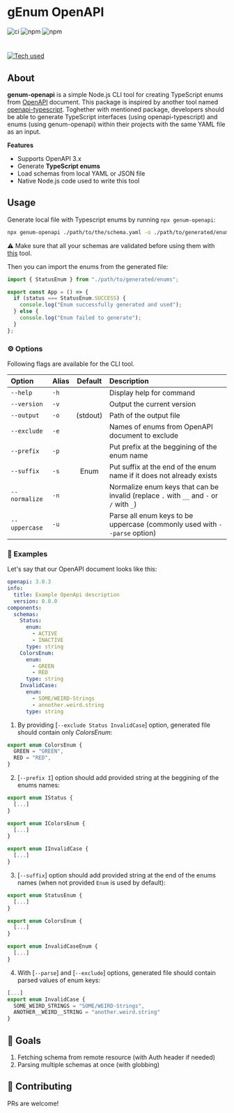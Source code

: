# gEnum OpenAPI

![ci](https://github.com/mrdannael/genum-openapi/actions/workflows/nodejs.yaml/badge.svg)
![npm](https://img.shields.io/npm/v/genum-openapi)
![npm](https://img.shields.io/npm/dm/genum-openapi)

#

[![Tech used](https://skills.thijs.gg/icons?i=nodejs,ts)](https://skills.thijs.gg)

## About

**genum-openapi** is a simple Node.js CLI tool for creating TypeScript enums from [OpenAPI](https://spec.openapis.org/oas/latest.html) document. This package is inspired by another tool named [openapi-typescript](https://github.com/drwpow/openapi-typescript/blob/main/packages/openapi-typescript). Toghether with mentioned package, developers should be able to generate TypeScript interfaces (using openapi-typescript) and enums (using genum-openapi) within their projects with the same YAML file as an input.

**Features**

- Supports OpenAPI 3.x
- Generate **TypeScript enums**
- Load schemas from local YAML or JSON file
- Native Node.js code used to write this tool

## Usage

Generate local file with Typescript enums by running `npx genum-openapi`:

```bash
npx genum-openapi ./path/to/the/schema.yaml -o ./path/to/generated/enums.ts
```

:warning: Make sure that all your schemas are validated before using them with [this](https://redocly.com/docs/cli/commands/lint/) tool.

Then you can import the enums from the generated file:

```ts
import { StatusEnum } from "./path/to/generated/enums";

export const App = () => {
  if (status === StatusEnum.SUCCESS) {
    console.log("Enum successfully generated and used");
  } else {
    console.log("Enum failed to generate");
  }
};
```

### :gear: Options

Following flags are available for the CLI tool.

| Option        | Alias | Default  | Description                                                                             |
| :------------ | :---- | :------: | :-------------------------------------------------------------------------------------- |
| `--help`      | `-h`  |          | Display help for command                                                                |
| `--version`   | `-v`  |          | Output the current version                                                              |
| `--output`    | `-o`  | (stdout) | Path of the output file                                                                 |
| `--exclude`   | `-e`  |          | Names of enums from OpenAPI document to exclude                                         |
| `--prefix`    | `-p`  |          | Put prefix at the beggining of the enum name                                            |
| `--suffix`    | `-s`  |   Enum   | Put suffix at the end of the enum name if it does not already exists                    |
| `--normalize` | `-n`  |          | Normalize enum keys that can be invalid (replace `.` with `__` and `-` or `/` with `_`) |
| `--uppercase` | `-u`  |          | Parse all enum keys to be uppercase (commonly used with `--parse` option)               |

### :book: Examples

Let's say that our OpenAPI document looks like this:

```yaml
openapi: 3.0.3
info:
  title: Example OpenApi description
  version: 0.0.0
components:
  schemas:
    Status:
      enum:
        - ACTIVE
        - INACTIVE
      type: string
    ColorsEnum:
      enum:
        - GREEN
        - RED
      type: string
    InvalidCase:
      enum:
        - SOME/WEIRD-Strings
        - annother.weird.string
      type: string
```

1. By providing [`--exclude Status InvalidCase`] option, generated file should contain only _ColorsEnum_:

```ts
export enum ColorsEnum {
  GREEN = "GREEN",
  RED = "RED",
}
```

2. [`--prefix I`] option should add provided string at the beggining of the enums names:

```ts
export enum IStatus {
  [...]
}

export enum IColorsEnum {
  [...]
}

export enum IInvalidCase {
  [...]
}
```

3. [`--suffix`] option should add provided string at the end of the enums names (when not provided `Enum` is used by default):

```ts
export enum StatusEnum {
  [...]
}

export enum ColorsEnum {
  [...]
}

export enum InvalidCaseEnum {
  [...]
}
```

4. With [`--parse`] and [`--exclude`] options, generated file should contain parsed values of enum keys:

```ts
[...]
export enum InvalidCase {
  SOME_WEIRD_STRINGS = "SOME/WEIRD-Strings",
  ANOTHER__WEIRD__STRING = "another.weird.string"
}
```

## :mega: Goals

1. Fetching schema from remote resource (with Auth header if needed)
2. Parsing multiple schemas at once (with globbing)

## :couple_with_heart: Contributing

PRs are welcome!
